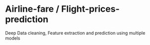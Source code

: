 # Airline-fare / Flight-prices-prediction
Deep Data cleaning, Feature extraction and prediction using multiple models
